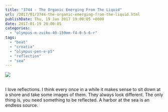 ```yaml
---
title: "3744 - The Organic Emerging From The Liquid"
url: /2017/01/3744-the-organic-emerging-from-the-liquid.html
publishDate: Thu, 19 Jan 2017 19:00:05 +0000
date: 2017-01-19 20:00:05
categories: 
  - "olympus-m-zuiko-40-150mm-f4-0-5-6-r"
tags: 
  - "boat"
  - "croatia"
  - "olympus-pen-e-p5"
  - "reflection"
  - "sea"
---
```

<div class="container">
<div class="center"><a target="_blank" href="https://d25zfm9zpd7gm5.cloudfront.net/1200x1200/2016/20160731_080425_lr.jpg"><img class="webfeedsFeaturedVisual" src="https://d25zfm9zpd7gm5.cloudfront.net/0600x0600/2016/20160731_080425_lr.jpg" /></a></div>
</div>
<br />

I love reflections. I think every once in a while it makes sense to sit down at a shore and take some images of them. They always look different. The only thing is, you need something to be reflected. A harbor at the sea is an endless source.
